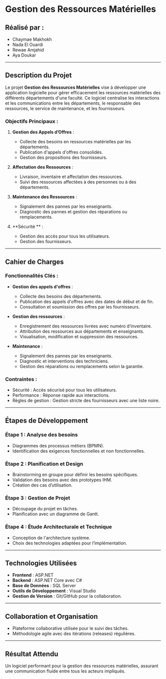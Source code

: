# Gestion des Ressources Matérielles

## Réalisé par :
- Chaymae Makhokh
- Nada El Ouardi
- Rewae Amjahid
- Aya Doukar

---

## Description du Projet

Le projet **Gestion des Ressources Matérielles** vise à développer une application logicielle pour gérer efficacement les ressources matérielles des différents départements d'une faculté. Ce logiciel centralise les interactions et les communications entre les départements, le responsable des ressources, le service de maintenance, et les fournisseurs.

### Objectifs Principaux :
1. **Gestion des Appels d’Offres** :  
   - Collecte des besoins en ressources matérielles par les départements.  
   - Publication d'appels d'offres consolidés.  
   - Gestion des propositions des fournisseurs.  

2. **Affectation des Ressources** :  
   - Livraison, inventaire et affectation des ressources.  
   - Suivi des ressources affectées à des personnes ou à des départements.  

3. **Maintenance des Ressources** :  
   - Signalement des pannes par les enseignants.  
   - Diagnostic des pannes et gestion des réparations ou remplacements.

4. **Sécurité ** :  
   - Gestion des accès pour tous les utilisateurs.  
   - Gestion des fournisseurs.

---

## Cahier de Charges

### Fonctionnalités Clés :
- **Gestion des appels d'offres** :
  - Collecte des besoins des départements.
  - Publication des appels d'offres avec des dates de début et de fin.
  - Consultation et soumission des offres par les fournisseurs.
  
- **Gestion des ressources** :
  - Enregistrement des ressources livrées avec numéro d’inventaire.
  - Attribution des ressources aux départements et enseignants.
  - Visualisation, modification et suppression des ressources.

- **Maintenance** :
  - Signalement des pannes par les enseignants.
  - Diagnostic et interventions des techniciens.
  - Gestion des réparations ou remplacements selon la garantie.

### Contraintes :
- Sécurité : Accès sécurisé pour tous les utilisateurs.
- Performance : Réponse rapide aux interactions.
- Règles de gestion : Gestion stricte des fournisseurs avec une liste noire.

---

## Étapes de Développement

### Étape 1 : Analyse des besoins
- Diagrammes des processus métiers (BPMN).
- Identification des exigences fonctionnelles et non fonctionnelles.

### Étape 2 : Planification et Design
- Brainstorming en groupe pour définir les besoins spécifiques.
- Validation des besoins avec des prototypes IHM.
- Création des cas d’utilisation.

### Étape 3 : Gestion de Projet
- Découpage du projet en tâches.
- Planification avec un diagramme de Gantt.

### Étape 4 : Étude Architecturale et Technique
- Conception de l'architecture système.
- Choix des technologies adaptées pour l’implémentation.

---

## Technologies Utilisées
- **Frontend** : ASP.NET 
- **Backend** : ASP.NET Core avec C#
- **Base de Données** : SQL Server
- **Outils de Développement** : Visual Studio
- **Gestion de Version** : Git/GitHub pour la collaboration.

---

## Collaboration et Organisation
- Plateforme collaborative utilisée pour le suivi des tâches.
- Méthodologie agile avec des itérations (releases) régulières.

---

## Résultat Attendu
Un logiciel performant pour la gestion des ressources matérielles, assurant une communication fluide entre tous les acteurs impliqués.

